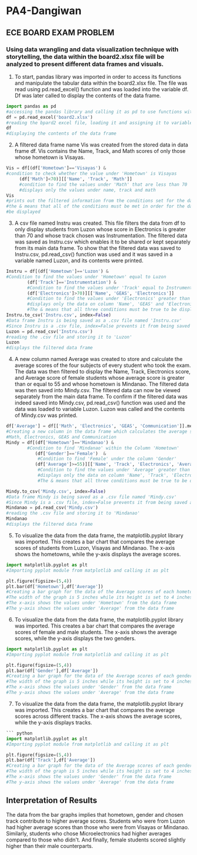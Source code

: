 # PA4-Dangiwan

## ECE BOARD EXAM PROBLEM

### Using data wrangling and data visualization technique with storytelling, the data within the board2.xlsx file will be analyzed to present different data frames and visuals. 

1. To start, pandas library was imported in order to access its functions and manipulate the tabular data within the board2.xlsx file. The file was read using pd.read_excel() function and was loaded into the variable df. Df was later called to display the contents of the data frame.
``` python
import pandas as pd
#accessing the pandas library and calling it as pd to use functions within it
df = pd.read_excel('board2.xlsx')
#reading the bpard2 excel file, loading it and assigning it to variable df
df
#displaying the contents of the data frame
```

2. A filtered data frame name Vis was created from the stored data in data frame df. Vis  contains the Name, Track, and Math scores of only those whose hometown is Visayas. 
``` python
Vis = df[(df['Hometown']=='Visayas') &
#condition to check whether the value under 'Hometown' is Visayas
     (df['Math']<70)][['Name', 'Track', 'Math']]
     #condition to find the values under 'Math' that are less than 70
     #displays only the values under name, track and math
Vis
#prints out the filtered information from the conditions set for the dataframe
#the & means that all of the conditions must be met in order for the data to
#be displayed
```

3. A csv file named Instru was created. This file filters the data from df to only display students from Luzon whose score in Electronics is greater than 70 and whose track chosen was Instrumentation. The filtered data was saved as Instru.csv which enables it to be shared or kept separately from its main data frame. To show that the filtered data was saved to Instru.csv, pd.read_csv() function was used and it was saved in a variable named Luzon, and its contents were printed. 
``` python
Instru = df[(df['Hometown']=='Luzon') &
#Condition to find the values under 'Hometown' equal to Luzon
        (df['Track']=='Instrumentation') &
        #Condition to find the values under 'Track' equal to Instrumentation
        (df['Electronics']>70)][['Name', 'GEAS', 'Electronics']]
        #Condition to find the values under 'Electronics' greater than 70
        #displays only the data on column 'Name', 'GEAS' and 'Electronics that met all the conditions
        #The & means that all three conditions must be true to be displayed
Instru.to_csv('Instru.csv', index=False)
#Data frame Instru is being saved as a .csv file named 'Instru.csv'
#Since Instru is a .csv file, index=False prevents it from being saved as a row
Luzon = pd.read_csv('Instru.csv')
#reading the .csv file and storing it to 'Luzon' 
Luzon
#displays the filtered data frame
```
4. A new column named Average was created to store and calculate the average scores of the four subjects of every student who took the exam. The data was then filtered to display the Name, Track, Electronics score, and Average score of female students whose average score is greater than or equal to 55 and whose hometown is Mindanao. The filtered data was then saved into Mindy.csv. The filtered data can now be viewed separately from the main data frame. To confirm if the filtered data was indeed saved into Mindy.csv, pd.read_csv() function was used and the data was loaded to variable Luzon. Luzon was called and the contents of Mindy.csv was printed. 
``` python
df['Average'] = df[['Math', 'Electronics', 'GEAS', 'Communication']].mean(axis=1)
#Creating a new column in the data frame which calculates the average score of
#Math, Electronics, GEAS and Communication
Mindy = df[(df['Hometown']=='Mindanao') &
        #Condition to find 'Mindanao' within the Column 'Hometown'
           (df['Gender']=='Female')  &
            #Condition to find 'Female' under the column 'Gender'
           (df['Average']>=55)][['Name', 'Track', 'Electronics', 'Average']]
            #Condition to find the values under 'Average' greater than 55
            #displays only the data on column 'Name', 'Track', 'Electronics' and 'Average' that met all 3 conditions
            #The & means that all three conditions must be true to be displayed

Mindy.to_csv('Mindy.csv', index=False)
#Data frame Mindy is being saved as a .csv file named 'Mindy.csv'
#Since Mindy is a .csv file, index=False prevents it from being saved as a row
Mindanao = pd.read_csv('Mindy.csv')
#reading the .csv file and storing it to 'Mindanao'
Mindanao
#displays the filtered data frame
```
5. To visualize the data from the data frame, the matplotlib.pyplot library was imported. This creates a bar chart that compares the average scores of students from Luzon, Visayas and Mindanao. The x-axis shows the hometowns, while the y-axis displays the average scores. 
``` python
import matplotlib.pyplot as plt
#Importing pyplot module from matplotlib and calling it as plt

plt.figure(figsize=(5,4))
plt.bar(df['Hometown'],df['Average'])
#Creating a bar graph for the data of the Average scores of each hometown
#The width of the graph is 5 inches while its height is set to 4 inches
#The x-axis shows the values under 'Hometown' from the data frame
#The y-axis shows the values under 'Average' from the data frame
```
6. To visualize the data from the data frame, the matplotlib.pyplot library was imported. This creates a bar chart that compares the average scores of female and male students. The x-axis shows the average scores, while the y-axis displays the two genders. 
``` python
import matplotlib.pyplot as plt
#Importing pyplot module from matplotlib and calling it as plt

plt.figure(figsize=(5,4))
plt.bar(df['Gender'],df['Average'])
#Creating a bar graph for the data of the Average scores of each gender
#The width of the graph is 5 inches while its height is set to 4 inches
#The x-axis shows the values under 'Gender' from the data frame
#The y-axis shows the values under 'Average' from the data frame
```
7. To visualize the data from the data frame, the matplotlib.pyplot library was imported. This creates a bar chart that compares the average scores across different tracks. The x-axis shows the average scores, while the y-axis displays tracks. 
``` python
``` python
import matplotlib.pyplot as plt
#Importing pyplot module from matplotlib and calling it as plt

plt.figure(figsize=(5,4))
plt.bar(df['Track'],df['Average'])
#Creating a bar graph for the data of the Average scores of each gender
#The width of the graph is 5 inches while its height is set to 4 inches
#The x-axis shows the values under 'Gender' from the data frame
#The y-axis shows the values under 'Average' from the data frame
```
## Interpretation of Results
The data from the bar graphs implies that hometown, gender and chosen track contribute to higher average scores. Students who were from Luzon had higher average scores than those who were from Visayas or Mindanao. Similarly, students who chose Microelectronics had higher averages compared to those who didn't. And finally, female students scored slightly higher than their male counterparts.
